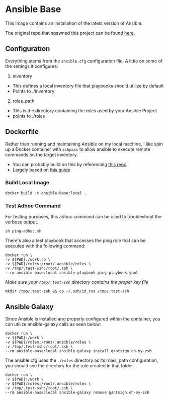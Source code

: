 # Ansible Base

This image contains an installation of the latest version of Ansible.

The original repo that spawned this project can be found [here](https://github.com/andygodish/ansible-base/edit/main/README.md).


## Configuration

Everything stems from the `ansible.cfg` configuration file. A little on some of the settings it configures:

1. inventory

- This defines a local inventory file that playbooks should utilize by default
- Points to ./inventory

2. roles_path

- This is the directory containing the roles used by your Ansible Project
- points to ./roles

## Dockerfile

Rather than running and maintaining Ansible on my local machine, I like spin up a Docker container with `sshpass` to allow ansible to execute remote commands on the target inventory.

- You can probably build on this by referencing [this repo](https://github.com/willhallonline/docker-ansible)
- Largely based on [this guide](https://iceburn.medium.com/run-ansible-with-docker-9eb27d75285b)

### Build Local Image

```
docker build -t ansible-base:local .
```

### Test Adhoc Command

For testing purposes, this adhoc command can be used to troubleshoot the verbose output.

```
sh ping-adhoc.sh
```

There's also a test playbook that accesses the ping role that can be executed with the following command:

```
docker run \
-v ${PWD}:/work:ro \
-v ${PWD}/roles:/root/.ansible/roles \
-v /tmp/.test-ssh:/root/.ssh \
--rm ansible-base:local ansible-playbook ping-playbook.yaml
```

*Make sure your `/tmp/.test-ssh` directory contains the proper key file*

```
mkdir /tmp/.test-ssh && cp ~/.ssh/id_rsa /tmp/.test-ssh
```

## Ansible Galaxy

Since Ansible is installed and properly configured within the container, you can utilize ansible-galaxy calls as seen below:

```
docker run \
-v ${PWD}:/work \
-v ${PWD}/roles:/root/.ansible/roles \
-v /tmp/.test-ssh:/root/.ssh \
--rm ansible-base:local ansible-galaxy install gantsign.oh-my-zsh
```

The ansible.cfg uses the `./roles` directory as its roles_path configuration, you should see the directory for the role created in that folder. 

```
docker run \
-v ${PWD}:/work \
-v ${PWD}/roles:/root/.ansible/roles \
-v /tmp/.test-ssh:/root/.ssh \
--rm ansible-base:local ansible-galaxy remove gantsign.oh-my-zsh
```
